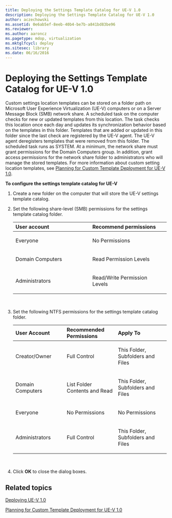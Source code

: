 ```yaml
---
title: Deploying the Settings Template Catalog for UE-V 1.0
description: Deploying the Settings Template Catalog for UE-V 1.0
author: aczechowski
ms.assetid: 0e6ab5ef-8eeb-40b4-be7b-a841bd83be96
ms.reviewer:
ms.author: aaroncz
ms.pagetype: mdop, virtualization
ms.mktglfcycl: deploy
ms.sitesec: library
ms.date: 06/16/2016
---
```



# Deploying the Settings Template Catalog for UE-V 1.0


Custom settings location templates can be stored on a folder path on Microsoft User Experience Virtualization (UE-V) computers or on a Server Message Block (SMB) network share. A scheduled task on the computer checks for new or updated templates from this location. The task checks this location once each day and updates its synchronization behavior based on the templates in this folder. Templates that are added or updated in this folder since the last check are registered by the UE-V agent. The UE-V agent deregisters templates that were removed from this folder. The scheduled task runs as SYSTEM. At a minimum, the network share must grant permissions for the Domain Computers group. In addition, grant access permissions for the network share folder to administrators who will manage the stored templates. For more information about custom setting location templates, see [Planning for Custom Template Deployment for UE-V 1.0](planning-for-custom-template-deployment-for-ue-v-10.md).

**To configure the settings template catalog for UE-V**

1.  Create a new folder on the computer that will store the UE-V settings template catalog.

2.  Set the following share-level (SMB) permissions for the settings template catalog folder.

    <table>
    <colgroup>
    <col width="50%" />
    <col width="50%" />
    </colgroup>
    <thead>
    <tr class="header">
    <th align="left"><strong>User account</strong></th>
    <th align="left"><strong>Recommend permissions</strong></th>
    </tr>
    </thead>
    <tbody>
    <tr class="odd">
    <td align="left"><p>Everyone</p></td>
    <td align="left"><p>No Permissions</p></td>
    </tr>
    <tr class="even">
    <td align="left"><p>Domain Computers</p></td>
    <td align="left"><p>Read Permission Levels</p></td>
    </tr>
    <tr class="odd">
    <td align="left"><p>Administrators</p></td>
    <td align="left"><p>Read/Write Permission Levels</p></td>
    </tr>
    </tbody>
    </table>

     

3.  Set the following NTFS permissions for the settings template catalog folder.

    <table>
    <colgroup>
    <col width="33%" />
    <col width="33%" />
    <col width="33%" />
    </colgroup>
    <thead>
    <tr class="header">
    <th align="left">User Account</th>
    <th align="left">Recommended Permissions</th>
    <th align="left">Apply To</th>
    </tr>
    </thead>
    <tbody>
    <tr class="odd">
    <td align="left"><p>Creator/Owner</p></td>
    <td align="left"><p>Full Control</p></td>
    <td align="left"><p>This Folder, Subfolders and Files</p></td>
    </tr>
    <tr class="even">
    <td align="left"><p>Domain Computers</p></td>
    <td align="left"><p>List Folder Contents and Read</p></td>
    <td align="left"><p>This Folder, Subfolders and Files</p></td>
    </tr>
    <tr class="odd">
    <td align="left"><p>Everyone</p></td>
    <td align="left"><p>No Permissions</p></td>
    <td align="left"><p>No Permissions</p></td>
    </tr>
    <tr class="even">
    <td align="left"><p>Administrators</p></td>
    <td align="left"><p>Full Control</p></td>
    <td align="left"><p>This Folder, Subfolders and Files</p></td>
    </tr>
    </tbody>
    </table>

     

4.  Click **OK** to close the dialog boxes.

## Related topics


[Deploying UE-V 1.0](deploying-ue-v-10.md)

[Planning for Custom Template Deployment for UE-V 1.0](planning-for-custom-template-deployment-for-ue-v-10.md)

 

 





